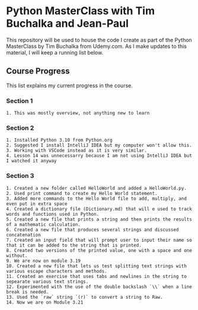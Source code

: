 # Python MasterClass with Tim Buchalka and Jean-Paul
This repository will be used to house the code I create as part of the Python MasterClass by Tim Buchalka from Udemy.com. As I make updates to this material, I will keep a running list below. 

## Course Progress
This list explains my current progress in the course. 

### Section 1
    1. This was mostly overview, not anything new to learn

### Section 2
    1. Installed Python 3.10 from Python.org
    2. Suggested I install IntelliJ IDEA but my computer won't allow this.
    3. Working with VSCode instead as it is very similar.
    4. Lesson 14 was unnecessarry because I am not using IntelliJ IDEA but I watched it anyway
    
### Section 3
    1. Created a new folder called HelloWorld and added a HelloWorld.py.
    2. Used print command to create my Hello World statement.
    3. Added more commands to the Hello World file to add, multiply, and even put in extra space
    4. Created a dictionary file (Dictionary.md) that will e used to track words and functions used in Python. 
    5. Created a new file that prints a string and then prints the results of a mathematic calculation.
    6. Created a new file that produces several strings and discussed concatenation
    7. Created an input field that will prompt user to input their name so that it can be added to the string that is printed.
    8. Created two versions of the printed value, one with a space and one without.
    9. We are now on module 3.19
    10. Created a new file that lets us test splitting text strings with various escape characters and methods. 
    11. Created an exercise that uses tabs and newlines in the string to sepearate various text strings.
    12. Experimented with the use of the double backslash `\\` when a line break is needed. 
    13. Used the `raw` string `(r)` to convert a string to Raw.
    14. Now we are on Module 3.21